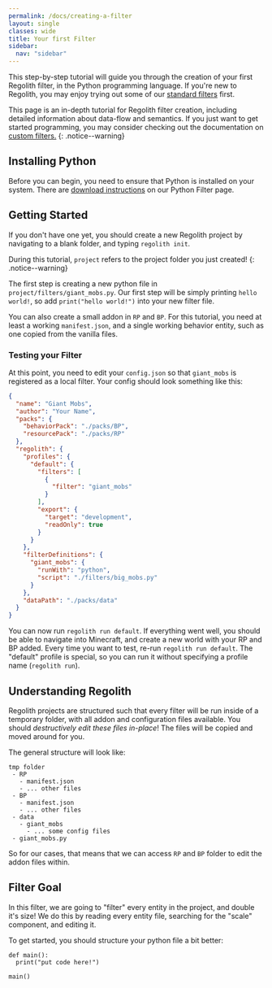 ```yaml
---
permalink: /docs/creating-a-filter
layout: single
classes: wide
title: Your first Filter
sidebar:
  nav: "sidebar"
---
```


This step-by-step tutorial will guide you through the creation of your first Regolith filter, in the Python programming language. If you're new to Regolith, you may enjoy trying out some of our [standard filters](/regolith/docs/standard-library) first.

This page is an in-depth tutorial for Regolith filter creation, including detailed information about data-flow and semantics. If you just want to get started programming, you may consider checking out the documentation on [custom filters.](/regolith/docs/custom-filters)
{: .notice--warning}

## Installing Python

Before you can begin, you need to ensure that Python is installed on your system. There are [download instructions](/regolith/docs/python-filters) on our Python Filter page.

## Getting Started

If you don't have one yet, you should create a new Regolith project by navigating to a blank folder, and typing `regolith init`.

During this tutorial, `project` refers to the project folder you just created!
{: .notice--warning}

The first step is creating a new python file in `project/filters/giant_mobs.py`. Our first step will be simply printing `hello world!`, so add `print("hello world!")` into your new filter file.

You can also create a small addon in `RP` and `BP`. For this tutorial, you need at least a working `manifest.json`, and a single working behavior entity, such as one copied from the vanilla files.

### Testing your Filter

At this point, you need to edit your `config.json` so that `giant_mobs` is registered as a local filter. Your config should look something like this:

```json
{
  "name": "Giant Mobs",
  "author": "Your Name",
  "packs": {
    "behaviorPack": "./packs/BP",
    "resourcePack": "./packs/RP"
  },
  "regolith": {
    "profiles": {
      "default": {
        "filters": [
          {
            "filter": "giant_mobs"
          }
        ],
        "export": {
          "target": "development",
          "readOnly": true
        }
      }
    },
    "filterDefinitions": {
      "giant_mobs": {
        "runWith": "python",
        "script": "./filters/big_mobs.py"
      }
    },
    "dataPath": "./packs/data"
  }
}
```

You can now run `regolith run default`. If everything went well, you should be able to navigate into Minecraft, and create a new world with your RP and BP added. Every time you want to test, re-run `regolith run default`. The "default" profile is special, so you can run it without specifying a profile name (`regolith run`).

## Understanding Regolith

Regolith projects are structured such that every filter will be run inside of a temporary folder, with all addon and configuration files available. You should *destructively edit these files in-place*! The files will be copied and moved around for you.

The general structure will look like:

```
tmp folder
 - RP
   - manifest.json
   - ... other files
 - BP
   - manifest.json
   - ... other files
 - data
   - giant_mobs
     - ... some config files
 - giant_mobs.py
```

So for our cases, that means that we can access `RP` and `BP` folder to edit the addon files within.

## Filter Goal

In this filter, we are going to "filter" every entity in the project, and double it's size! We do this by reading every entity file, searching for the "scale" component, and editing it.

To get started, you should structure your python file a bit better:

```
def main():
  print("put code here!")

main()
```
